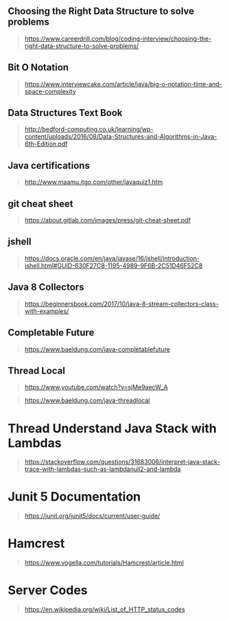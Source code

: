 ## Choosing the Right Data Structure to solve problems
>  https://www.careerdrill.com/blog/coding-interview/choosing-the-right-data-structure-to-solve-problems/

## Bit O Notation
> https://www.interviewcake.com/article/java/big-o-notation-time-and-space-complexity

## Data Structures Text Book 
> http://bedford-computing.co.uk/learning/wp-content/uploads/2016/08/Data-Structures-and-Algorithms-in-Java-6th-Edition.pdf

## Java certifications 
> http://www.maamu.itgo.com/other/javaquiz1.htm

## git cheat sheet 
> https://about.gitlab.com/images/press/git-cheat-sheet.pdf

## jshell 
> https://docs.oracle.com/en/java/javase/16/jshell/introduction-jshell.html#GUID-630F27C8-1195-4989-9F6B-2C51D46F52C8

## Java 8 Collectors 
> https://beginnersbook.com/2017/10/java-8-stream-collectors-class-with-examples/

## Completable Future 
> https://www.baeldung.com/java-completablefuture

## Thread Local 
> https://www.youtube.com/watch?v=sjMe9aecW_A

> https://www.baeldung.com/java-threadlocal

# Thread Understand Java Stack with Lambdas
> https://stackoverflow.com/questions/31683006/interpret-java-stack-trace-with-lambdas-such-as-lambdanull2-and-lambda

# Junit 5 Documentation 
> https://junit.org/junit5/docs/current/user-guide/

# Hamcrest 
> https://www.vogella.com/tutorials/Hamcrest/article.html

# Server Codes 
> https://en.wikipedia.org/wiki/List_of_HTTP_status_codes




